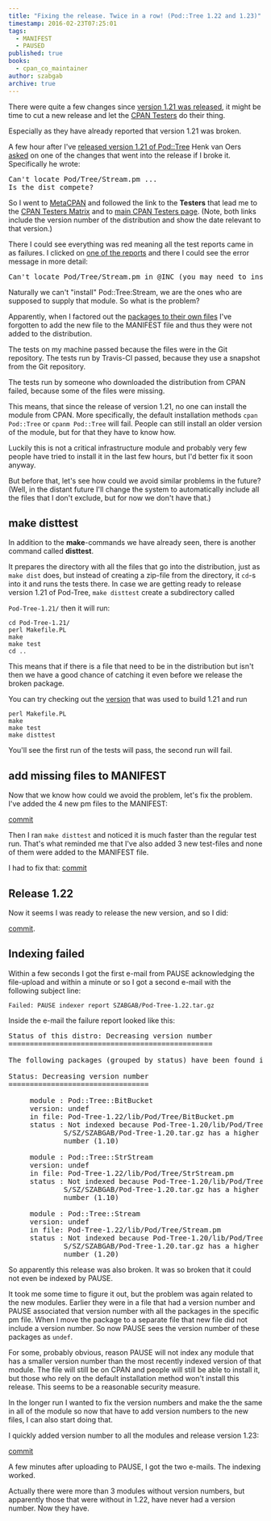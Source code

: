 ```yaml
---
title: "Fixing the release. Twice in a row! (Pod::Tree 1.22 and 1.23)"
timestamp: 2016-02-23T07:25:01
tags:
  - MANIFEST
  - PAUSED
published: true
books:
  - cpan_co_maintainer
author: szabgab
archive: true
---
```



There were quite a few changes since [version 1.21 was released](/move-packages-to-their-own-files),
it might be time to cut a new release and let the [CPAN Testers](http://cpantesters.org/) do their thing.

Especially as they have already reported that version 1.21 was broken.


A few hour after I've [released version 1.21 of Pod::Tree](/move-packages-to-their-own-files)
Henk van Oers
[asked](https://github.com/szabgab/Pod-Tree/commit/3b7c800429d9b74350e8b3e5f16669115e94da0f#commitcomment-11278767)
on one of the changes that went into the release if I broke it. Specifically he wrote:

<pre>
Can't locate Pod/Tree/Stream.pm ...
Is the dist compete?
</pre>

So I went to [MetaCPAN](https://metacpan.org/release/Pod-Tree) and followed the link to the <b>Testers</b>
that lead me to the [CPAN Testers Matrix](http://matrix.cpantesters.org/?dist=Pod-Tree+1.21)
and to [main CPAN Testers page](http://www.cpantesters.org/distro/P/Pod-Tree.html?oncpan=1&distmat=1&version=1.21).
(Note, both links include the version number of the distribution and show the date relevant to that version.)

There I could see everything was red meaning all the test reports came in as failures.
I clicked on [one of the reports](http://www.cpantesters.org/cpan/report/9342e643-6c01-1014-889d-0738ad0c606e)
and there I could see the error message in more detail:

<pre>
Can't locate Pod/Tree/Stream.pm in @INC (you may need to install the Pod::Tree::Stream module) (@INC contains: ...
</pre>

Naturally we can't "install" Pod::Tree:Stream, we are the ones who are supposed to supply that module. So what is the problem?

Apparently, when I factored out the [packages to their own files](/move-packages-to-their-own-files)
I've forgotten to add the new file to the MANIFEST file and thus they were not added to the distribution.

The tests on my machine passed because the files were in the Git repository.
The tests run by Travis-CI passed, because they use a snapshot from the Git repository.

The tests run by someone who downloaded the distribution from CPAN failed, because some of the files were missing.

This means, that since the release of version 1.21, no one can install the module from CPAN. More specifically, the default installation
methods `cpan Pod::Tree` or `cpanm Pod::Tree` will fail. People can still install an older version of the module,
but for that they have to know how.

Luckily this is not a critical infrastructure module and probably very few people have tried to install it in the last few hours,
but I'd better fix it soon anyway.

But before that, let's see how could we avoid similar problems in the future? (Well, in the distant future I'll
change the system to automatically include all the files that I don't exclude, but for now we don't have that.)

## make disttest

In addition to the <b>make</b>-commands we have already seen, there is another command called <b>disttest</b>.

It prepares the directory with all the files that go into the distribution, just as `make dist` does,
but instead of creating a zip-file from the directory, it `cd`-s into it and runs the tests there.
In case we are getting ready to release version 1.21 of Pod-Tree, `make disttest` create a subdirectory called

`Pod-Tree-1.21/` then it will run:

```
cd Pod-Tree-1.21/
perl Makefile.PL
make
make test
cd ..
```

This means that if there is a file that need to be in the distribution but isn't then we have a good chance of catching it
even before we release the broken package.

You can try checking out the [version](https://github.com/szabgab/Pod-Tree/commit/3b7c800429d9b74350e8b3e5f16669115e94da0f)
that was used to build 1.21 and run 

```
perl Makefile.PL
make
make test
make disttest
```

You'll see the first run of the tests will pass, the second run will fail.


## add missing files to MANIFEST

Now that we know how could we avoid the problem, let's fix the problem.
I've added the 4 new pm files to the MANIFEST:

[commit](https://github.com/szabgab/Pod-Tree/commit/8b1b541d15b5cde28bd1286cce981a74bd600a1a)

Then I ran `make disttest` and noticed it is much faster than the regular test run.
That's what reminded me that I've also added 3 new test-files and none of them were added
to the MANIFEST file.

I had to fix that:
[commit](https://github.com/szabgab/Pod-Tree/commit/59e0718e2c22b3eabfb20d55a74e72cc35d97b63)


## Release 1.22

Now it seems I was ready to release the new version, and so I did:

[commit](https://github.com/szabgab/Pod-Tree/commit/fbceeffccf70344a6176d8d9b5501a7b31664b92).


## Indexing failed

Within a few seconds I got the first e-mail from PAUSE acknowledging the file-upload and within a minute or so
I got a second e-mail with the following subject line:

```
Failed: PAUSE indexer report SZABGAB/Pod-Tree-1.22.tar.gz
```

Inside the e-mail the failure report looked like this:

<pre>
Status of this distro: Decreasing version number
================================================

The following packages (grouped by status) have been found in the distro:

Status: Decreasing version number
=================================

     module : Pod::Tree::BitBucket
     version: undef
     in file: Pod-Tree-1.22/lib/Pod/Tree/BitBucket.pm
     status : Not indexed because Pod-Tree-1.20/lib/Pod/Tree/HTML.pm in
             S/SZ/SZABGAB/Pod-Tree-1.20.tar.gz has a higher version
             number (1.10)

     module : Pod::Tree::StrStream
     version: undef
     in file: Pod-Tree-1.22/lib/Pod/Tree/StrStream.pm
     status : Not indexed because Pod-Tree-1.20/lib/Pod/Tree/HTML.pm in
             S/SZ/SZABGAB/Pod-Tree-1.20.tar.gz has a higher version
             number (1.10)

     module : Pod::Tree::Stream
     version: undef
     in file: Pod-Tree-1.22/lib/Pod/Tree/Stream.pm
     status : Not indexed because Pod-Tree-1.20/lib/Pod/Tree.pm in
             S/SZ/SZABGAB/Pod-Tree-1.20.tar.gz has a higher version
             number (1.20)
</pre>

So apparently this release was also broken. It was so broken that it could not even be indexed by PAUSE.

It took me some time to figure it out, but the problem was again related to the new modules.
Earlier they were in a file that had a version number and PAUSE associated that version number
with all the packages in the specific pm file. When I move the package to a separate file
that new file did not include a version number. So now PAUSE sees the version number
of these packages as `undef`.

For some, probably obvious, reason PAUSE will not index any module that has a smaller version number
than the most recently indexed version of that module. The file will still be on CPAN and people will
still be able to install it, but those who rely on the default installation method won't install this release.
This seems to be a reasonable security measure.

In the longer run I wanted to fix the version numbers and make the the same in all of the module so
now that have to add version numbers to the new files, I can also start doing that.

I quickly added version number to all the modules and release version 1.23:

[commit](https://github.com/szabgab/Pod-Tree/commit/8adfa59893f10965790a19ce88ac5ed2403b2fe2)

A few minutes after uploading to PAUSE, I got the two e-mails. The indexing worked.

Actually there were more than 3 modules without version numbers, but apparently those that were without
in 1.22, have never had a version number. Now they have.

